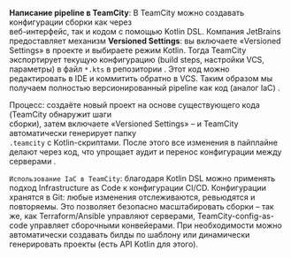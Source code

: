 **Написание pipeline в TeamCity**: В TeamCity можно создавать конфигурации сборки как через  
веб-интерфейс, так и кодом с помощью Kotlin DSL. Компания JetBrains предоставляет механизм  **Versioned Settings**: вы включаете «Versioned Settings» в проекте и выбираете режим Kotlin. Тогда  TeamCity экспортирует текущую конфигурацию (build steps, настройки VCS, параметры) в файл  `*.kts` в репозитории . Этот код можно редактировать в IDE и коммитить обратно в VCS.  Таким образом мы получаем полностью версионированный pipeline как код (аналог IaC) .  

Процесс: создаёте новый проект на основе существующего кода (TeamCity обнаружит шаги  
сборки), затем включаете «Versioned Settings» – и TeamCity автоматически генерирует папку  
`.teamcity` с Kotlin-скриптами. После этого все изменения в пайплайне делают через код, что  упрощает аудит и перенос конфигурации между серверами .

`Использование IaC в TeamCity`: благодаря Kotlin DSL можно применять подход Infrastructure as  Code к конфигурации CI/CD. Конфигурации хранятся в Git: любые изменения отслеживаются,  ревьюдятся и повторяемы. Это позволяет безопасно масштабировать сборки – так же, как  Terraform/Ansible управляют серверами, TeamCity-config-as-code управляет сборочными  конвейерами. При необходимости можно автоматически создавать билды по шаблону или  динамически генерировать проекты (есть API Kotlin для этого).